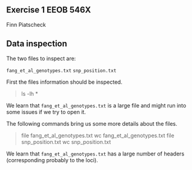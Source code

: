 ## Exercise 1 EEOB 546X 

Finn Piatscheck

## Data inspection

The two files to inspect are:

`fang_et_al_genotypes.txt`
`snp_position.txt`

First the files information should be inspected.

> ls -lh *

We learn that `fang_et_al_genotypes.txt` is a large file and might run into some issues if we try to open it.

The following commands bring us some more details about the files.

> file fang_et_al_genotypes.txt
> wc fang_et_al_genotypes.txt
> file snp_position.txt
> wc snp_position.txt

We learn that `fang_et_al_genotypes.txt` has a large number of headers (corresponding probably to the loci).
